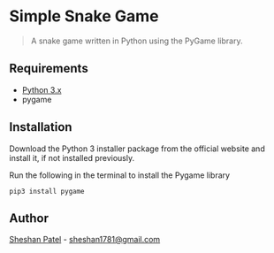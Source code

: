# Simple Snake Game
> A snake game written in Python using the PyGame library. 

## Requirements
- [Python 3.x](https://www.python.org)
- pygame

## Installation

Download the Python 3 installer package from the official website and install it, if not installed previously.

Run the following in the terminal to install the Pygame library
```
pip3 install pygame
```

## Author

[Sheshan Patel](https://www.linkedin.com/in/sheshan-patel/) - sheshan1781@gmail.com
